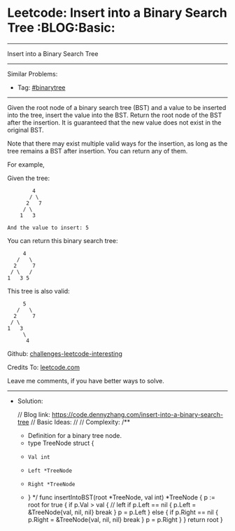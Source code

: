 
# Leetcode: Insert into a Binary Search Tree     :BLOG:Basic:

---

Insert into a Binary Search Tree  

---

Similar Problems:  

-   Tag: [#binarytree](https://code.dennyzhang.com/tag/binarytree)

---

Given the root node of a binary search tree (BST) and a value to be inserted into the tree, insert the value into the BST. Return the root node of the BST after the insertion. It is guaranteed that the new value does not exist in the original BST.  

Note that there may exist multiple valid ways for the insertion, as long as the tree remains a BST after insertion. You can return any of them.  

For example,  

Given the tree:  

            4
           / \
          2   7
         / \
        1   3
    
    And the value to insert: 5

You can return this binary search tree:  

         4
       /   \
      2     7
     / \   /
    1   3 5

This tree is also valid:  

         5
       /   \
      2     7
     / \   
    1   3
         \
          4

Github: [challenges-leetcode-interesting](https://github.com/DennyZhang/challenges-leetcode-interesting/tree/master/insert-into-a-binary-search-tree)  

Credits To: [leetcode.com](https://leetcode.com/problems/insert-into-a-binary-search-tree/description/)  

Leave me comments, if you have better ways to solve.  

---

-   Solution:

    // Blog link: https://code.dennyzhang.com/insert-into-a-binary-search-tree
    // Basic Ideas:
    //
    // Complexity:
    /**
     * Definition for a binary tree node.
     * type TreeNode struct {
     *     Val int
     *     Left *TreeNode
     *     Right *TreeNode
     * }
     */
    func insertIntoBST(root *TreeNode, val int) *TreeNode {
        p := root
        for true {
    	if p.Val > val {
    	    // left
    	    if p.Left == nil {
    		p.Left = &TreeNode{val, nil, nil}
    		break
    	    }
    	    p = p.Left
    	} else {
    	    if p.Right == nil {
    		p.Right = &TreeNode{val, nil, nil}
    		break
    	    }
    	    p = p.Right
    	}
        }
        return root
    }

